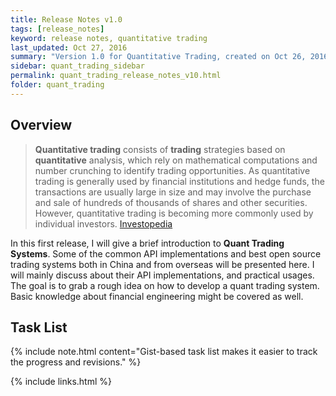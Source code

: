 ```yaml
---
title: Release Notes v1.0
tags: [release_notes]
keyword: release notes, quantitative trading
last_updated: Oct 27, 2016
summary: "Version 1.0 for Quantitative Trading, created on Oct 26, 2016, mainly covers some well-known quant trading API implementations, and on which some basic trading system are built."
sidebar: quant_trading_sidebar
permalink: quant_trading_release_notes_v10.html
folder: quant_trading
---
```


## Overview

> **Quantitative trading** consists of **trading** strategies based on **quantitative** analysis, which rely on mathematical computations and number crunching to identify trading opportunities. As quantitative trading is generally used by financial institutions and hedge funds, the transactions are usually large in size and may involve the purchase and sale of hundreds of thousands of shares and other securities. However, quantitative trading is becoming more commonly used by individual investors. [Investopedia](http://www.investopedia.com/terms/q/quantitative-trading.asp)

In this first release, I will give a brief introduction to **Quant Trading Systems**. Some of the common API implementations and best open source trading systems both in China and from overseas will be presented here. I will mainly discuss about their API implementations, and practical usages. The goal is to grab a rough idea on how to develop a quant trading system. Basic knowledge about financial engineering might be covered as well.

## Task List

{% include note.html content="Gist-based task list makes it easier to track the progress and revisions." %}

<script src="https://gist.github.com/vic-whchen/4d9f15702e3e23c68208bdf83bf23cd6.js"></script>

{% include links.html %}
